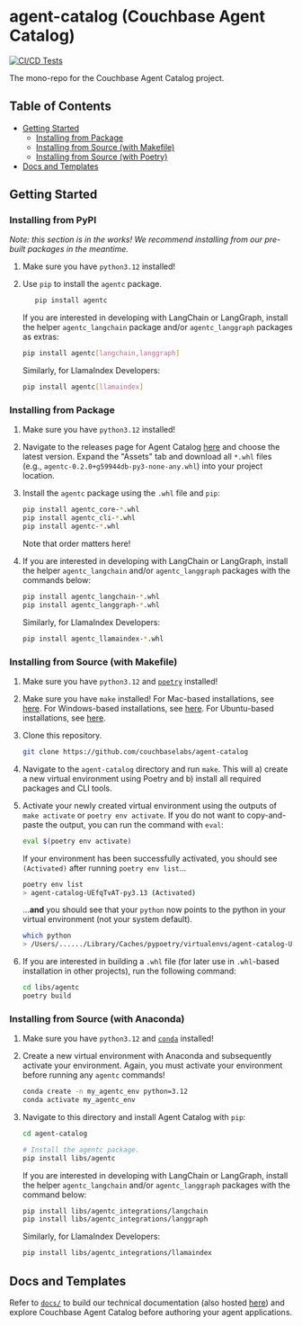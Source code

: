 # agent-catalog (Couchbase Agent Catalog)

[![CI/CD Tests](https://github.com/couchbaselabs/agent-catalog/actions/workflows/tests.yaml/badge.svg)](https://github.com/couchbaselabs/agent-catalog/actions/workflows/tests.yaml)

The mono-repo for the Couchbase Agent Catalog project.

## Table of Contents

- [Getting Started](#getting-started)
    * [Installing from Package](#installing-from-package)
    * [Installing from Source (with Makefile)](#installing-from-source-with-makefile)
    * [Installing from Source (with Poetry)](#installing-from-source-with-poetry)
- [Docs and Templates](#docs-and-templates)

## Getting Started

### Installing from PyPI

*Note: this section is in the works! We recommend installing from our pre-built packages in the meantime.*

1. Make sure you have `python3.12` installed!

2. Use `pip` to install the `agentc` package.

   ```bash
      pip install agentc
   ```

   If you are interested in developing with LangChain or LangGraph, install the helper ``agentc_langchain`` package
   and/or ``agentc_langgraph`` packages as extras:

   ```bash
   pip install agentc[langchain,langgraph]
   ```

   Similarly, for LlamaIndex Developers:

   ```bash
   pip install agentc[llamaindex]
   ```

### Installing from Package

1. Make sure you have `python3.12` installed!

2. Navigate to the releases page for Agent Catalog [here](https://github.com/couchbaselabs/agent-catalog/releases)
   and choose the latest version.
   Expand the "Assets" tab and download all `*.whl` files (e.g., `agentc-0.2.0+g59944db-py3-none-any.whl`) into your
   project location.

3. Install the `agentc` package using the `.whl` file and `pip`:

   ```sh
   pip install agentc_core-*.whl
   pip install agentc_cli-*.whl
   pip install agentc-*.whl
   ```

   Note that order matters here!

4. If you are interested in developing with LangChain or LangGraph, install the helper `agentc_langchain` and/or
   `agentc_langgraph` packages with the commands below:

   ```sh
   pip install agentc_langchain-*.whl
   pip install agentc_langgraph-*.whl
   ```

   Similarly, for LlamaIndex Developers:

   ```sh
   pip install agentc_llamaindex-*.whl
   ```

### Installing from Source (with Makefile)

1. Make sure you have `python3.12` and [`poetry`](https://python-poetry.org/docs/#installation) installed!

2. Make sure you have `make` installed!
   For Mac-based installations, see [here](https://formulae.brew.sh/formula/make).
   For Windows-based installations, see [here](https://gnuwin32.sourceforge.net/packages/make.htm).
   For Ubuntu-based installations, see [here](https://www.geeksforgeeks.org/how-to-install-make-on-ubuntu/).

3. Clone this repository.

   ```bash
   git clone https://github.com/couchbaselabs/agent-catalog
   ```

4. Navigate to the `agent-catalog` directory and run `make`.
   This will a) create a new virtual environment using Poetry and b) install all required packages and CLI tools.

5. Activate your newly created virtual environment using the outputs of `make activate` or `poetry env activate`.
   If you do not want to copy-and-paste the output, you can run the command with `eval`:

   ```bash
   eval $(poetry env activate)
   ```

   If your environment has been successfully activated, you should see `(Activated)` after running `poetry env list`...
   ```bash
   poetry env list
   > agent-catalog-UEfqTvAT-py3.13 (Activated)
   ```

   ...**and** you should see that your `python` now points to the python in your virtual environment (not your system
   default).
   ```bash
   which python
   > /Users/....../Library/Caches/pypoetry/virtualenvs/agent-catalog-UEfqTvAT-py3.13/bin/python
   ```

6. If you are interested in building a `.whl` file (for later use in `.whl`-based installation in other projects),
   run the following command:

   ```bash
   cd libs/agentc
   poetry build
   ```

### Installing from Source (with Anaconda)

1. Make sure you have `python3.12` and
   [`conda`](https://docs.conda.io/projects/conda/en/latest/user-guide/install/index.html) installed!

2. Create a new virtual environment with Anaconda and subsequently activate your environment.
   Again, you must activate your environment before running any `agentc` commands!
   ```bash
   conda create -n my_agentc_env python=3.12
   conda activate my_agentc_env
   ```

3. Navigate to this directory and install Agent Catalog with `pip`:
   ```bash
   cd agent-catalog

   # Install the agentc package.
   pip install libs/agentc
   ```

   If you are interested in developing with LangChain or LangGraph, install the helper `agentc_langchain` and/or
   `agentc_langgraph` packages with the command below:
   ```bash
   pip install libs/agentc_integrations/langchain
   pip install libs/agentc_integrations/langgraph
   ```

   Similarly, for LlamaIndex Developers:
   ```bash
   pip install libs/agentc_integrations/llamaindex
   ```

## Docs and Templates

Refer to [`docs/`](docs) to build our technical documentation (also hosted
[here](https://couchbaselabs.github.io/agent-catalog/index.html)) and explore Couchbase Agent Catalog before authoring
your agent applications.
